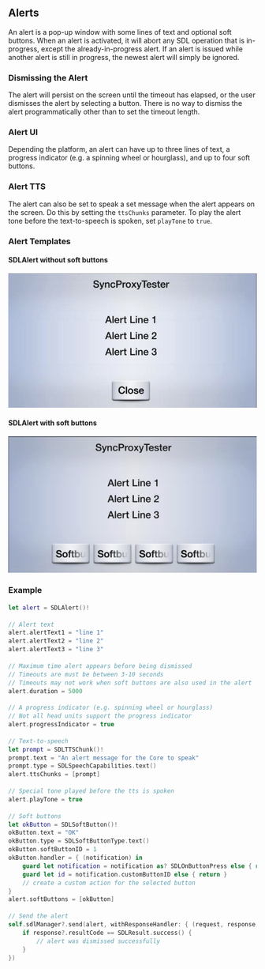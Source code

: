 ## Alerts

An alert is a pop-up window with some lines of text and optional soft buttons. When an alert is activated, it will abort any SDL operation that is in-progress, except the already-in-progress alert. If an alert is issued while another alert is still in progress, the newest alert will simply be ignored.

### Dismissing the Alert
The alert will persist on the screen until the timeout has elapsed, or the user dismisses the alert by selecting a button. There is no way to dismiss the alert programmatically other than to set the timeout length.

### Alert UI
Depending the platform, an alert can have up to three lines of text, a progress indicator (e.g. a spinning wheel or hourglass), and up to four soft buttons.

### Alert TTS
The alert can also be set to speak a set message when the alert appears on the screen. Do this by setting the `ttsChunks` parameter. To play the alert tone before the text-to-speech is spoken, set `playTone` to `true`.

### Alert Templates
#### SDLAlert without soft buttons
![SDLAlert without soft buttons](assets/SDLAlertWithNoSoftButtons.png "SDLAlert without soft buttons")
#### SDLAlert with soft buttons
![SDLAlert with soft buttons](assets/SDLAlertWithSoftButtons.png "SDLAlert with soft buttons")

### Example
```swift
let alert = SDLAlert()!

// Alert text
alert.alertText1 = "line 1"
alert.alertText2 = "line 2"
alert.alertText3 = "line 3"

// Maximum time alert appears before being dismissed
// Timeouts are must be between 3-10 seconds
// Timeouts may not work when soft buttons are also used in the alert
alert.duration = 5000

// A progress indicator (e.g. spinning wheel or hourglass)
// Not all head units support the progress indicator
alert.progressIndicator = true

// Text-to-speech
let prompt = SDLTTSChunk()!
prompt.text = "An alert message for the Core to speak"
prompt.type = SDLSpeechCapabilities.text()
alert.ttsChunks = [prompt]

// Special tone played before the tts is spoken
alert.playTone = true

// Soft buttons
let okButton = SDLSoftButton()!
okButton.text = "OK"
okButton.type = SDLSoftButtonType.text()
okButton.softButtonID = 1
okButton.handler = { (notification) in
    guard let notification = notification as? SDLOnButtonPress else { return }
    guard let id = notification.customButtonID else { return }
    // create a custom action for the selected button
}
alert.softButtons = [okButton]

// Send the alert
self.sdlManager?.send(alert, withResponseHandler: { (request, response, error) in
    if response?.resultCode == SDLResult.success() {
        // alert was dismissed successfully
    }
})

```
